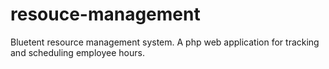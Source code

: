 resouce-management
==================

Bluetent resource management system. A php web application for tracking and scheduling employee hours.

